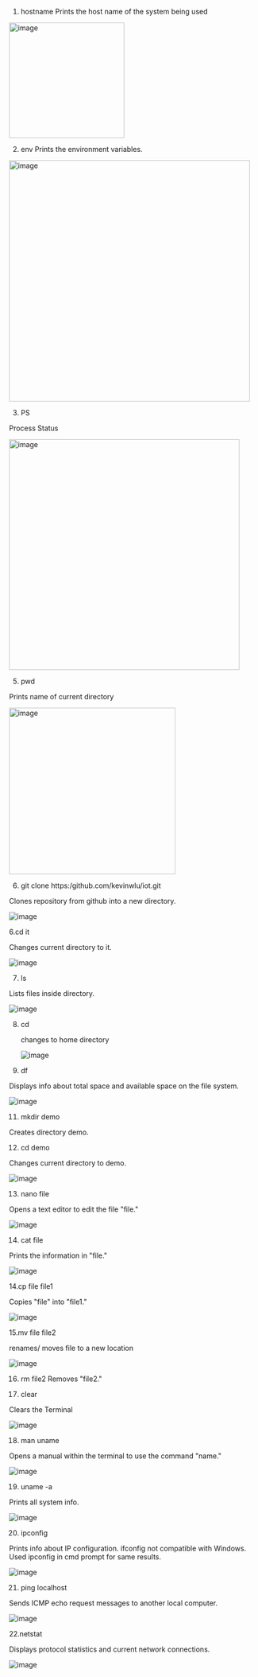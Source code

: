 1. hostname
Prints the host name of the system being used
<img width="232" alt="image" src="https://github.com/mlandeo1/CPE332/assets/123087304/c2c86cb8-e905-484b-80e0-bbbed203be7f">

2. env
Prints the environment variables.
<img width="485" alt="image" src="https://github.com/mlandeo1/CPE332/assets/123087304/c40eea27-cd1c-4fab-8a19-684b3fd1a362">

3. PS

Process Status

<img width="464" alt="image" src="https://github.com/mlandeo1/CPE332/assets/123087304/bc643760-55f0-4acf-b898-7b534769cb68">

5. pwd

Prints name of current directory

<img width="335" alt="image" src="https://github.com/mlandeo1/CPE332/assets/123087304/82b5c19d-16f7-44b0-a84a-2618859e2fdd">

6. git clone https:/github.com/kevinwlu/iot.git


Clones repository from github into a new directory.

![image](https://github.com/mlandeo1/CPE332/assets/123087304/e90c7d2f-f4c2-467e-93b7-e5afe4005024)

6.cd it

Changes current directory to it.

![image](https://github.com/mlandeo1/CPE332/assets/123087304/9c261dfe-c3a1-46da-9050-cd37568b7f34)

7. ls

Lists files inside directory.

![image](https://github.com/mlandeo1/CPE332/assets/123087304/9d5ad9ac-46e2-44bc-b3f8-cd75c87aac0a)

8. cd

    changes to home directory

   ![image](https://github.com/mlandeo1/CPE332/assets/123087304/a0c18f4a-3fbb-4f8d-a54b-0fb75b9cf744)
10. df
 
   Displays info about total space and available space on the file system.
 
   ![image](https://github.com/mlandeo1/CPE332/assets/123087304/9f2c223e-018e-4b29-a1af-265e8b796c91)

11. mkdir demo
  
   Creates directory demo.

12. cd demo

Changes current directory to demo.

![image](https://github.com/mlandeo1/CPE332/assets/123087304/6fae32c6-7aa0-4f3b-a88e-4e6e3cdd04eb)

13. nano file

Opens a text editor to edit the file "file."

![image](https://github.com/mlandeo1/CPE332/assets/123087304/289d89c3-c5f7-452a-ac67-2d874ef5096e)

14. cat file

Prints the information in "file."

![image](https://github.com/mlandeo1/CPE332/assets/123087304/3ea4ee47-1146-4ad1-8c37-3df3f00f7dbe)

14.cp file file1

Copies "file" into "file1."

![image](https://github.com/mlandeo1/CPE332/assets/123087304/5d297ab3-5709-4f93-ac72-104bdc4ab020)

15.mv file file2

renames/ moves file to a new location

![image](https://github.com/mlandeo1/CPE332/assets/123087304/85b2e17b-03df-4c5b-84c6-9fc155bd8180)

16. rm file2
Removes "file2."

17. clear

Clears the Terminal

![image](https://github.com/mlandeo1/CPE332/assets/123087304/91901cfe-d2de-4384-aa9b-a7869e628f33)

18. man uname

Opens a manual within the terminal to use the command "name."

![image](https://github.com/mlandeo1/CPE332/assets/123087304/395ec21b-9362-40ab-a486-541bbc013142)

19. uname -a

Prints all system info.

![image](https://github.com/mlandeo1/CPE332/assets/123087304/dedf7980-d9e0-489b-81c1-196d7a22201f)

20. ipconfig

Prints info about IP configuration. ifconfig not compatible with Windows. Used ipconfig in cmd prompt for same results.

![image](https://github.com/mlandeo1/CPE332/assets/123087304/9e92624a-f210-4d60-8f1a-76fc53e4fa2d)

21. ping localhost

Sends ICMP echo request messages to another local computer.

![image](https://github.com/mlandeo1/CPE332/assets/123087304/b6d0d4c7-ae77-44f4-aea6-dcc932bc57f6)

22.netstat

Displays protocol statistics and current network connections.

![image](https://github.com/mlandeo1/CPE332/assets/123087304/d2e5620e-2c64-40f8-b349-79eb33eae11a)



